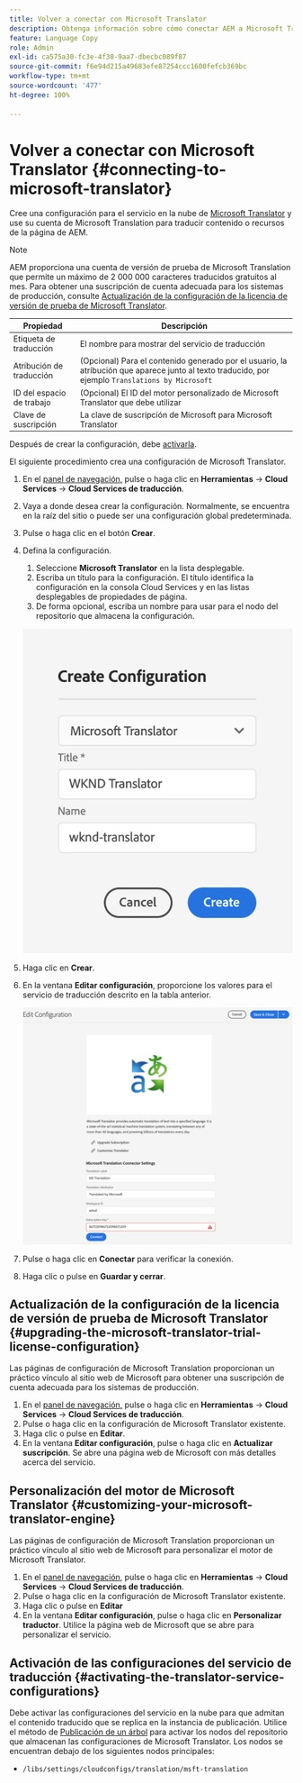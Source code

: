 ```yaml
---
title: Volver a conectar con Microsoft Translator
description: Obtenga información sobre cómo conectar AEM a Microsoft Translator de forma predeterminada para automatizar el flujo de trabajo de traducción.
feature: Language Copy
role: Admin
exl-id: ca575a30-fc3e-4f38-9aa7-dbecbc089f87
source-git-commit: f6e94d215a49683efe87254ccc1600fefcb369bc
workflow-type: tm+mt
source-wordcount: '477'
ht-degree: 100%

---
```


# Volver a conectar con Microsoft Translator {#connecting-to-microsoft-translator}

Cree una configuración para el servicio en la nube de [Microsoft Translator](https://www.microsoft.com/es-es/translator/business/) y use su cuenta de Microsoft Translation para traducir contenido o recursos de la página de AEM.

>[!NOTE]
>
>AEM proporciona una cuenta de versión de prueba de Microsoft Translation que permite un máximo de 2 000 000 caracteres traducidos gratuitos al mes. Para obtener una suscripción de cuenta adecuada para los sistemas de producción, consulte [Actualización de la configuración de la licencia de versión de prueba de Microsoft Translator](#upgrading-the-microsoft-translator-trial-license-configuration).

| Propiedad | Descripción |
|---|---|
| Etiqueta de traducción | El nombre para mostrar del servicio de traducción |
| Atribución de traducción | (Opcional) Para el contenido generado por el usuario, la atribución que aparece junto al texto traducido, por ejemplo `Translations by Microsoft` |
| ID del espacio de trabajo | (Opcional) El ID del motor personalizado de Microsoft Translator que debe utilizar |
| Clave de suscripción | La clave de suscripción de Microsoft para Microsoft Translator |

Después de crear la configuración, debe [activarla](#activating-the-translator-service-configurations).

El siguiente procedimiento crea una configuración de Microsoft Translator.

1. En el [panel de navegación,](/help/sites-authoring/basic-handling.md#first-steps) pulse o haga clic en **Herramientas** -> **Cloud Services** -> **Cloud Services de traducción**.
1. Vaya a donde desea crear la configuración. Normalmente, se encuentra en la raíz del sitio o puede ser una configuración global predeterminada.
1. Pulse o haga clic en el botón **Crear**.
1. Defina la configuración.
   1. Seleccione **Microsoft Translator** en la lista desplegable.
   1. Escriba un título para la configuración. El título identifica la configuración en la consola Cloud Services y en las listas desplegables de propiedades de página.
   1. De forma opcional, escriba un nombre para usar para el nodo del repositorio que almacena la configuración.

   ![Creación de configuración de traducción](assets/create-translation-config.png)

1. Haga clic en **Crear**.
1. En la ventana **Editar configuración**, proporcione los valores para el servicio de traducción descrito en la tabla anterior.

   ![Edición de la configuración de traducción](assets/edit-translation-config.png)

1. Pulse o haga clic en **Conectar** para verificar la conexión.
1. Haga clic o pulse en **Guardar y cerrar**.

## Actualización de la configuración de la licencia de versión de prueba de Microsoft Translator {#upgrading-the-microsoft-translator-trial-license-configuration}

Las páginas de configuración de Microsoft Translation proporcionan un práctico vínculo al sitio web de Microsoft para obtener una suscripción de cuenta adecuada para los sistemas de producción.

1. En el [panel de navegación,](/help/sites-authoring/basic-handling.md#first-steps) pulse o haga clic en **Herramientas** -> **Cloud Services** -> **Cloud Services de traducción**.
1. Pulse o haga clic en la configuración de Microsoft Translator existente.
1. Haga clic o pulse en **Editar**.
1. En la ventana **Editar configuración**, pulse o haga clic en **Actualizar suscripción**. Se abre una página web de Microsoft con más detalles acerca del servicio.

## Personalización del motor de Microsoft Translator {#customizing-your-microsoft-translator-engine}

Las páginas de configuración de Microsoft Translation proporcionan un práctico vínculo al sitio web de Microsoft para personalizar el motor de Microsoft Translator.

1. En el [panel de navegación,](/help/sites-authoring/basic-handling.md#first-steps) pulse o haga clic en **Herramientas** -> **Cloud Services** -> **Cloud Services de traducción**.
1. Pulse o haga clic en la configuración de Microsoft Translator existente.
1. Haga clic o pulse en **Editar**
1. En la ventana **Editar configuración**, pulse o haga clic en **Personalizar traductor**. Utilice la página web de Microsoft que se abre para personalizar el servicio.

## Activación de las configuraciones del servicio de traducción {#activating-the-translator-service-configurations}

Debe activar las configuraciones del servicio en la nube para que admitan el contenido traducido que se replica en la instancia de publicación. Utilice el método de [Publicación de un árbol](/help/sites-authoring/publishing-pages.md#publishing-and-unpublishing-a-tree) para activar los nodos del repositorio que almacenan las configuraciones de Microsoft Translator. Los nodos se encuentran debajo de los siguientes nodos principales:

* `/libs/settings/cloudconfigs/translation/msft-translation`
